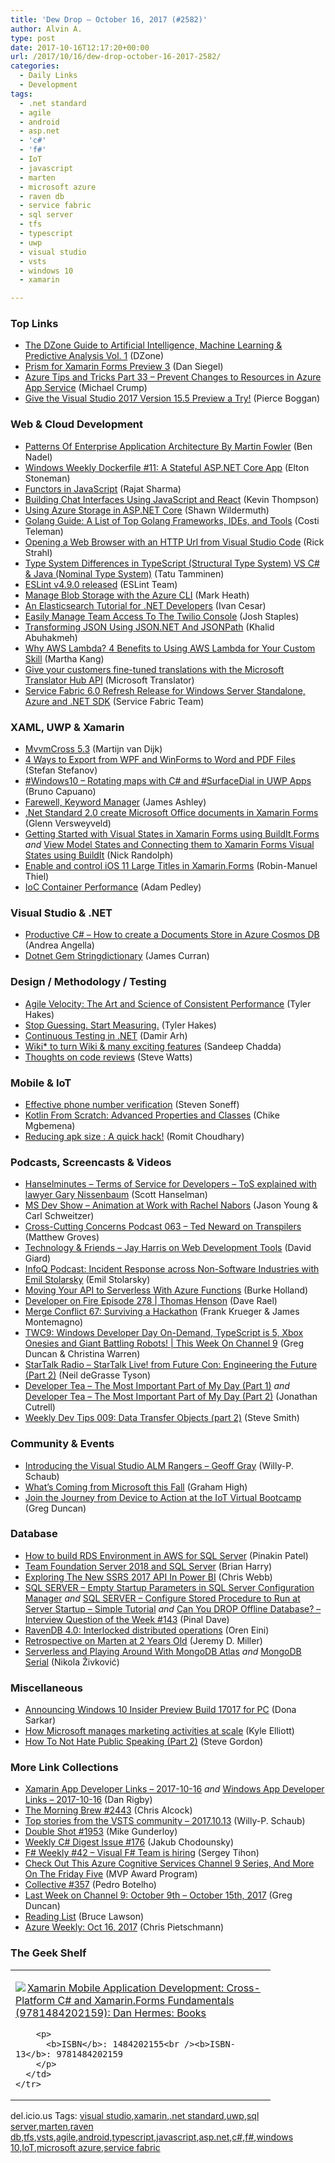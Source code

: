 ```yaml
---
title: 'Dew Drop – October 16, 2017 (#2582)'
author: Alvin A.
type: post
date: 2017-10-16T12:17:20+00:00
url: /2017/10/16/dew-drop-october-16-2017-2582/
categories:
  - Daily Links
  - Development
tags:
  - .net standard
  - agile
  - android
  - asp.net
  - 'c#'
  - 'f#'
  - IoT
  - javascript
  - marten
  - microsoft azure
  - raven db
  - service fabric
  - sql server
  - tfs
  - typescript
  - uwp
  - visual studio
  - vsts
  - windows 10
  - xamarin

---
```

### <a name="top"></a>Top Links

  * <a href="https://dzone.com/storage/assets/6907133-dzone-guide-artificialintelligence-2017.pdf" target="_blank">The DZone Guide to Artificial Intelligence, Machine Learning & Predictive Analysis Vol. 1</a> (DZone)
  * <a href="https://dansiegel.net/post/2017/10/13/prism-for-xamarin-forms-preview-3" target="_blank">Prism for Xamarin Forms Preview 3</a> (Dan Siegel)
  * <a href="https://www.michaelcrump.net/azure-tips-and-tricks33/" target="_blank">Azure Tips and Tricks Part 33 &#8211; Prevent Changes to Resources in Azure App Service</a> (Michael Crump)
  * <a href="https://blog.xamarin.com/give-visual-studio-2017-version-15-5-preview-try/" target="_blank">Give the Visual Studio 2017 Version 15.5 Preview a Try!</a> (Pierce Boggan)



### <a name="web"></a>Web & Cloud Development

  * <a href="https://www.bennadel.com/blog/3353-patterns-of-enterprise-application-architecture-by-martin-fowler.htm" target="_blank">Patterns Of Enterprise Application Architecture By Martin Fowler</a> (Ben Nadel)
  * <a href="http://blog.sixeyed.com/windows-weekly-dockerfile-11-a-stateful-asp-net-core-app/" target="_blank">Windows Weekly Dockerfile #11: A Stateful ASP.NET Core App</a> (Elton Stoneman)
  * <a href="https://hackernoon.com/functors-in-javascript-20a647b8f39f?source=rss----3a8144eabfe3---4" target="_blank">Functors in JavaScript</a> (Rajat Sharma)
  * <a href="https://twilioinc.wpengine.com/2017/10/chat-interfaces-react-javascript.html" target="_blank">Building Chat Interfaces Using JavaScript and React</a> (Kevin Thompson)
  * <a href="https://wildermuth.com/2017/10/14/Using-Azure-Storage-in-ASP-NET-Core" target="_blank">Using Azure Storage in ASP.NET Core</a> (Shawn Wildermuth)
  * <a href="https://dzone.com/articles/golang-guide-a-list-of-top-golang-frameworks-ides" target="_blank">Golang Guide: A List of Top Golang Frameworks, IDEs, and Tools</a> (Costi Teleman)
  * <a href="http://feedproxy.google.com/~r/RickStrahl/~3/IPch1Qqv1pA/Opening-a-Web-Browser-with-an-HTTP-Url-from-Visual-Studio-Code" target="_blank">Opening a Web Browser with an HTTP Url from Visual Studio Code</a> (Rick Strahl)
  * <a href="https://www.triplet.fi/blog/type-system-differences-in-typescript-structural-type-system-vs-c-java-nominal-type-system/" target="_blank">Type System Differences in TypeScript (Structural Type System) VS C# & Java (Nominal Type System)</a> (Tatu Tamminen)
  * <a href="https://eslint.org/blog/2017/10/eslint-v4.9.0-released" target="_blank">ESLint v4.9.0 released</a> (ESLint Team)
  * <a href="http://markheath.net/post/manage-blob-storage-azure-cli" target="_blank">Manage Blob Storage with the Azure CLI</a> (Mark Heath)
  * <a href="https://www.toptal.com/dot-net/elasticsearch-dot-net-developers" target="_blank">An Elasticsearch Tutorial for .NET Developers</a> (Ivan Cesar)
  * <a href="https://twilioinc.wpengine.com/2017/10/easily-manage-team-access-to-the-twilio-console.html" target="_blank">Easily Manage Team Access To The Twilio Console</a> (Josh Staples)
  * <a href="http://www.khalidabuhakmeh.com/transforming-json-using-json-net-and-jsonpath" target="_blank">Transforming JSON Using JSON.NET And JSONPath</a> (Khalid Abuhakmeh)
  * <a href="https://developer.amazon.com/blogs/alexa/post/ba9a0041-d842-4908-9f22-96737252dd3e/why-lambda-4-benefits-to-using-aws-lambda-for-your-custom-skill" target="_blank">Why AWS Lambda? 4 Benefits to Using AWS Lambda for Your Custom Skill</a> (Martha Kang)
  * <a href="https://blogs.msdn.microsoft.com/translation/2017/10/13/give-your-customers-fine-tuned-translations-with-the-microsoft-translator-hub-api/" target="_blank">Give your customers fine-tuned translations with the Microsoft Translator Hub API</a> (Microsoft Translator)
  * <a href="https://blogs.msdn.microsoft.com/azureservicefabric/2017/10/13/service-fabric-6-0-refresh-release-for-windows-server-standalone-azure-and-net-sdk/" target="_blank">Service Fabric 6.0 Refresh Release for Windows Server Standalone, Azure and .NET SDK</a> (Service Fabric Team)



### <a name="silverlight"></a>XAML, UWP & Xamarin

  * <a href="https://www.mvvmcross.com/mvvmcross-53-release/" target="_blank">MvvmCross 5.3</a> (Martijn van Dijk)
  * <a href="http://www.telerik.com/blogs/4-ways-to-export-from-wpf-and-winforms-to-word-and-pdf-files" target="_blank">4 Ways to Export from WPF and WinForms to Word and PDF Files</a> (Stefan Stefanov)
  * <a href="http://feedproxy.google.com/~r/elbruno/~3/CwvJYKxvGX0/" target="_blank">#Windows10 – Rotating maps with C# and #SurfaceDial in UWP Apps</a> (Bruno Capuano)
  * <a href="http://www.imaginativeuniversal.com/blog/2017/10/15/farewell-keyword-manager/" target="_blank">Farewell, Keyword Manager</a> (James Ashley)
  * <a href="https://depblog.weblogs.us/2017/10/13/net-standard-2-0-create-microsoft-office-documents-in-xamarin-forms/" target="_blank">.Net Standard 2.0 create Microsoft Office documents in Xamarin Forms</a> (Glenn Versweyveld)
  * <a href="http://feedproxy.google.com/~r/NicksNetTravels/~3/8tXbv-kfG1Q/post.aspx" target="_blank">Getting Started with Visual States in Xamarin Forms using BuildIt.Forms</a> _and_ <a href="http://feedproxy.google.com/~r/NicksNetTravels/~3/gZKiRtxWeWw/post.aspx" target="_blank">View Model States and Connecting them to Xamarin Forms Visual States using BuildIt</a> (Nick Randolph)
  * <a href="https://pumpingco.de/enable-and-control-ios-11-large-titles-in-xamarin-forms/" target="_blank">Enable and control iOS 11 Large Titles in Xamarin.Forms</a> (Robin-Manuel Thiel)
  * <a href="https://xamarinhelp.com/ioc-container-performance/" target="_blank">IoC Container Performance</a> (Adam Pedley)



### <a name="dotnet"></a>Visual Studio & .NET

  * <a href="https://www.productivecsharp.com/2017/10/productive-c-create-documents-store-azure-cosmos-db/" target="_blank">Productive C# – How to create a Documents Store in Azure Cosmos DB</a> (Andrea Angella)
  * <a href="http://feedproxy.google.com/~r/HonestIllusion/~3/MPx-7PWY1XQ/dotnet-gem-stringdictionary.html" target="_blank">Dotnet Gem Stringdictionary</a> (James Curran)



### <a name="design"></a>Design / Methodology / Testing

  * <a href="https://www.7pace.com/blog/agile-velocity-the-art-and-science-of-consistent-performance/" target="_blank">Agile Velocity: The Art and Science of Consistent Performance</a> (Tyler Hakes)
  * <a href="https://www.7pace.com/blog/stop-guessing-start-measuring/" target="_blank">Stop Guessing. Start Measuring.</a> (Tyler Hakes)
  * <a href="http://feedproxy.google.com/~r/netCurryRecentArticles/~3/K6EKon6VWtM/ShowArticle.aspx" target="_blank">Continuous Testing in .NET</a> (Damir Arh)
  * <a href="https://blogs.msdn.microsoft.com/devops/2017/10/16/wiki-to-turn-wiki-many-exciting-features/" target="_blank">Wiki* to turn Wiki & many exciting features</a> (Sandeep Chadda)
  * <a href="http://codingwithanaccent.com/thoughts-on-code-reviews/" target="_blank">Thoughts on code reviews</a> (Steve Watts)



### <a name="mobile"></a>Mobile & IoT

  * <a href="http://feedproxy.google.com/~r/blogspot/hsDu/~3/6R4ZVKymBmc/effective-phone-number-verification.html" target="_blank">Effective phone number verification</a> (Steven Soneff)
  * <a href="https://code.tutsplus.com/tutorials/kotlin-from-scratch-advanced-properties-and-classes--cms-29613" target="_blank">Kotlin From Scratch: Advanced Properties and Classes</a> (Chike Mgbemena)
  * <a href="https://android.jlelse.eu/reducing-apk-size-a-quick-hack-23055d820611?source=rss----8fca399d4de---4" target="_blank">Reducing apk size : A quick hack!</a> (Romit Choudhary)



### <a name="podcasts"></a>Podcasts, Screencasts & Videos

  * <a href="https://www.hanselminutes.com/601/terms-of-service-for-developers-tos-explained-with-lawyer-gary-nissenbaum" target="_blank">Hanselminutes &#8211; Terms of Service for Developers &#8211; ToS explained with lawyer Gary Nissenbaum</a> (Scott Hanselman)
  * <a href="http://msdevshow.com/2017/10/animation-with-rachel-nabors/" target="_blank">MS Dev Show &#8211; Animation at Work with Rachel Nabors</a> (Jason Young & Carl Schweitzer)
  * <a href="http://feedproxy.google.com/~r/CrossCuttingConcerns/~3/GPLKEpyR5F0/Podcast-063-Ted-Neward-on-Transpilers" target="_blank">Cross-Cutting Concerns Podcast 063 &#8211; Ted Neward on Transpilers</a> (Matthew Groves)
  * <a href="http://DavidGiard.com/2017/10/16/JayHarrisOnWebDevelopmentTools.aspx" target="_blank">Technology & Friends &#8211; Jay Harris on Web Development Tools</a> (David Giard)
  * <a href="http://www.infoq.com/podcasts/emil-stolarsky?utm_campaign=infoq_content&utm_source=infoq&utm_medium=feed&utm_term=global" target="_blank">InfoQ Podcast: Incident Response across Non-Software Industries with Emil Stolarsky</a> (Emil Stolarsky)
  * <a href="https://www.youtube.com/watch?v=r3QgygITIpg" target="_blank">Moving Your API to Serverless With Azure Functions</a> (Burke Holland)
  * <a href="http://developeronfire.com/podcast/episode-278-thomas-henson" target="_blank">Developer on Fire Episode 278 | Thomas Henson</a> (Dave Rael)
  * <a href="https://mergeconflict.fireside.fm/merge-conflict-67-surviving-a-hackathon" target="_blank">Merge Conflict 67: Surviving a Hackathon</a> (Frank Krueger & James Montemagno)
  * <a href="https://channel9.msdn.com/Shows/This+Week+On+Channel+9/TWC9-Windows-Developer-Day-On-Demand-TypeScript-is-5-Xbox-Onesies-and-Giant-Battling-Robots?WT.mc_id=DX_MVP4025064" target="_blank">TWC9: Windows Developer Day On-Demand, TypeScript is 5, Xbox Onesies and Giant Battling Robots! | This Week On Channel 9</a> (Greg Duncan & Christina Warren)
  * <a href="https://soundcloud.com/startalk/startalk-live-from-future-con-engineering-the-future-part-2" target="_blank">StarTalk Radio &#8211; StarTalk Live! from Future Con: Engineering the Future (Part 2)</a> (Neil deGrasse Tyson)
  * <a href="http://developertea.simplecast.fm/cd75ff1e" target="_blank">Developer Tea &#8211; The Most Important Part of My Day (Part 1)</a> _and_ <a href="http://developertea.simplecast.fm/e16e2539" target="_blank">Developer Tea &#8211; The Most Important Part of My Day (Part 2)</a> (Jonathan Cutrell)
  * <a href="http://www.weeklydevtips.com/009" target="_blank">Weekly Dev Tips 009: Data Transfer Objects (part 2)</a> (Steve Smith)



### <a name="events"></a>Community & Events

  * <a href="https://blogs.msdn.microsoft.com/visualstudioalmrangers/2017/10/13/introducing-the-visual-studio-alm-rangers-geoff-gray/" target="_blank">Introducing the Visual Studio ALM Rangers – Geoff Gray</a> (Willy-P. Schaub)
  * <a href="https://www.syncfusion.com/blogs/post/what-s-coming-from-microsoft-this-fall.aspx" target="_blank">What’s Coming from Microsoft this Fall</a> (Graham High)
  * <a href="https://channel9.msdn.com/coding4fun/blog/Join-the-Journey-from-Device-to-Action-at-the-IoT-Virtual-Bootcamp?WT.mc_id=DX_MVP4025064" target="_blank">Join the Journey from Device to Action at the IoT Virtual Bootcamp</a> (Greg Duncan)



### <a name="sql"></a>Database

  * <a href="http://feedproxy.google.com/~r/MSSQLTips-LatestSqlServerTips/~3/hggV64sT93Q/tip.asp" target="_blank">How to build RDS Environment in AWS for SQL Server</a> (Pinakin Patel)
  * <a href="https://blogs.msdn.microsoft.com/bharry/2017/10/13/team-foundation-server-2018-and-sql-server/" target="_blank">Team Foundation Server 2018 and SQL Server</a> (Brian Harry)
  * <a href="https://blog.crossjoin.co.uk/2017/10/15/exploring-the-new-ssrs-2017-api-in-power-bi/" target="_blank">Exploring The New SSRS 2017 API In Power BI</a> (Chris Webb)
  * <a href="https://blog.sqlauthority.com/2017/10/14/sql-server-empty-startup-parameters-sql-server-configuration-manager/" target="_blank">SQL SERVER – Empty Startup Parameters in SQL Server Configuration Manager</a> _and_ <a href="https://blog.sqlauthority.com/2017/10/16/sql-server-configure-stored-procedure-run-server-startup-simple-tutorial/" target="_blank">SQL SERVER – Configure Stored Procedure to Run at Server Startup – Simple Tutorial</a> _and_ <a href="https://blog.sqlauthority.com/2017/10/15/can-drop-offline-database-interview-question-week-143/" target="_blank">Can You DROP Offline Database? – Interview Question of the Week #143</a> (Pinal Dave)
  * <a href="http://feedproxy.google.com/~r/AyendeRahien/~3/u61I8bdY944/ravendb-4-0-interlocked-distributed-operations" target="_blank">RavenDB 4.0: Interlocked distributed operations</a> (Oren Eini)
  * <a href="https://jeremydmiller.com/2017/10/15/retrospective-on-marten-at-2-years-old/" target="_blank">Retrospective on Marten at 2 Years Old</a> (Jeremy D. Miller)
  * <a href="https://rubikscode.net/2017/10/15/serverless-and-mongodb-atlas/" target="_blank">Serverless and Playing Around With MongoDB Atlas</a> _and_ <a href="https://rubikscode.net/2017/10/16/mongodb-serial/" target="_blank">MongoDB Serial</a> (Nikola Živković)



### <a name="misc"></a>Miscellaneous

  * <a href="http://blogs.windows.com/windowsexperience/2017/10/13/announcing-windows-10-insider-preview-build-17017-pc/?WT.mc_id=DX_MVP4025064" target="_blank">Announcing Windows 10 Insider Preview Build 17017 for PC</a> (Dona Sarkar)
  * <a href="https://enterprise.microsoft.com/en-us/articles/blog/microsoft-in-business/how-microsoft-manages-marketing-activities-at-scale/" target="_blank">How Microsoft manages marketing activities at scale</a> (Kyle Elliott)
  * <a href="https://www.stevejgordon.co.uk/how-to-not-hate-public-speaking-part-2" target="_blank">How To Not Hate Public Speaking (Part 2)</a> (Steve Gordon)



### <a name="links"></a>More Link Collections

  * <a href="https://www.allaboutxamarin.com/2017/10/xamarin-app-developer-links-2017-10-16/" target="_blank">Xamarin App Developer Links &#8211; 2017-10-16</a> _and_ <a href="https://www.windowsappdev.com/2017/10/windows-app-developer-links-2017-10-16/" target="_blank">Windows App Developer Links &#8211; 2017-10-16</a> (Dan Rigby)
  * <a href="http://feedproxy.google.com/~r/ReflectivePerspective/~3/XHE_B91SStY/" target="_blank">The Morning Brew #2443</a> (Chris Alcock)
  * <a href="https://blogs.msdn.microsoft.com/devops/2017/10/13/top-stories-from-the-vsts-community-2017-10-13/" target="_blank">Top stories from the VSTS community – 2017.10.13</a> (Willy-P. Schaub)
  * <a href="https://afreshcup.com/home/2017/10/16/double-shot-1953.html" target="_blank">Double Shot #1953</a> (Mike Gunderloy)
  * <a href="http://feedproxy.google.com/~r/digest-csharp/~3/hf2jE2LDMWs/176" target="_blank">Weekly C# Digest Issue #176</a> (Jakub Chodounsky)
  * <a href="https://sergeytihon.com/2017/10/14/f-weekly-42-visual-f-team-is-hiring/" target="_blank">F# Weekly #42 – Visual F# Team is hiring</a> (Sergey Tihon)
  * <a href="https://blogs.msdn.microsoft.com/mvpawardprogram/2017/10/13/friday-five-oct-13th/" target="_blank">Check Out This Azure Cognitive Services Channel 9 Series, And More On The Friday Five</a> (MVP Award Program)
  * <a href="http://feedproxy.google.com/~r/tympanus/~3/3rcftLFLkbs/" target="_blank">Collective #357</a> (Pedro Botelho)
  * <a href="https://channel9.msdn.com/Blogs/C9Team/Last-Week-on-Channel-9-October-9th-October-15th-2017?WT.mc_id=DX_MVP4025064" target="_blank">Last Week on Channel 9: October 9th &#8211; October 15th, 2017</a> (Greg Duncan)
  * <a href="http://www.brucelawson.co.uk/2017/reading-list-183/" target="_blank">Reading List</a> (Bruce Lawson)
  * <a href="https://buildazure.com/2017/10/16/azure-weekly-oct-16-2017/" target="_blank">Azure Weekly: Oct 16, 2017</a> (Chris Pietschmann)



### <a name="shelf"></a>The Geek Shelf

<div class="wlWriterEditableSmartContent" id="scid:7dc1bd33-94bd-46fd-a20b-0131235bcd47:cec0201b-cff2-449f-b602-577ecf5e6197" style="margin: 0px; padding: 0px; float: none; display: inline;">
  <table cellspacing="0" cellpadding="2" width="400" border="0" unselectable="on">
    <tr>
      <td valign="top" width="400">
        <p>
          <a title="Xamarin Mobile Application Development: Cross-Platform C# and Xamarin.Forms Fundamentals (9781484202159): Dan Hermes: Books" href="http://www.amazon.com/exec/obidos/ASIN/1484202155/amavin-20"><img data-recalc-dims="1" decoding="async" src="https://i0.wp.com/images-na.ssl-images-amazon.com/images/I/51uPvU---uL._AC_US218_.jpg?w=660&#038;ssl=1" border="0" align="left" style="float:left" />Xamarin Mobile Application Development: Cross-Platform C# and Xamarin.Forms Fundamentals (9781484202159): Dan Hermes: Books</a>
        </p>
        
        <p>
          <b>ISBN</b>: 1484202155<br /><b>ISBN-13</b>: 9781484202159
        </p>
      </td>
    </tr>
  </table>
</div>



<div class="wlWriterEditableSmartContent" id="scid:77ECF5F8-D252-44F5-B4EB-D463C5396A79:9c6bf8d7-3f94-4837-81ef-0cc300aa9992" style="margin: 0px; padding: 0px; float: none; display: inline;">
  del.icio.us Tags: <a href="http://del.icio.us/popular/visual+studio" rel="tag">visual studio</a>,<a href="http://del.icio.us/popular/xamarin" rel="tag">xamarin</a>,<a href="http://del.icio.us/popular/.net+standard" rel="tag">.net standard</a>,<a href="http://del.icio.us/popular/uwp" rel="tag">uwp</a>,<a href="http://del.icio.us/popular/sql+server" rel="tag">sql server</a>,<a href="http://del.icio.us/popular/marten" rel="tag">marten</a>,<a href="http://del.icio.us/popular/raven+db" rel="tag">raven db</a>,<a href="http://del.icio.us/popular/tfs" rel="tag">tfs</a>,<a href="http://del.icio.us/popular/vsts" rel="tag">vsts</a>,<a href="http://del.icio.us/popular/agile" rel="tag">agile</a>,<a href="http://del.icio.us/popular/android" rel="tag">android</a>,<a href="http://del.icio.us/popular/typescript" rel="tag">typescript</a>,<a href="http://del.icio.us/popular/javascript" rel="tag">javascript</a>,<a href="http://del.icio.us/popular/asp.net" rel="tag">asp.net</a>,<a href="http://del.icio.us/popular/c%23" rel="tag">c#</a>,<a href="http://del.icio.us/popular/f%23" rel="tag">f#</a>,<a href="http://del.icio.us/popular/windows+10" rel="tag">windows 10</a>,<a href="http://del.icio.us/popular/IoT" rel="tag">IoT</a>,<a href="http://del.icio.us/popular/microsoft+azure" rel="tag">microsoft azure</a>,<a href="http://del.icio.us/popular/service+fabric" rel="tag">service fabric</a>
</div>